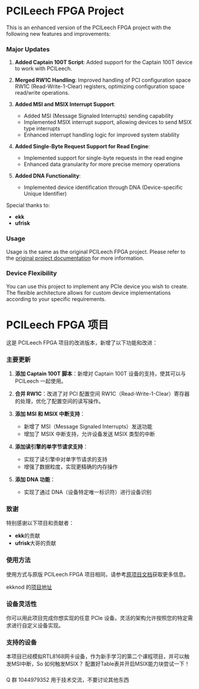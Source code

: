 # PCILeech FPGA Project

This is an enhanced version of the PCILeech FPGA project with the following new features and improvements:

### Major Updates

1. **Added Captain 100T Script**: Added support for the Captain 100T device to work with PCILeech.
2. **Merged RW1C Handling**: Improved handling of PCI configuration space RW1C (Read-Write-1-Clear) registers, optimizing configuration space read/write operations.

3. **Added MSI and MSIX Interrupt Support**:

   - Added MSI (Message Signaled Interrupts) sending capability
   - Implemented MSIX interrupt support, allowing devices to send MSIX type interrupts
   - Enhanced interrupt handling logic for improved system stability

4. **Added Single-Byte Request Support for Read Engine**:

   - Implemented support for single-byte requests in the read engine
   - Enhanced data granularity for more precise memory operations

5. **Added DNA Functionality**:
   - Implemented device identification through DNA (Device-specific Unique Identifier)

Special thanks to:

- **ekk**
- **ufrisk**

### Usage

Usage is the same as the original PCILeech FPGA project. Please refer to the [original project documentation](https://github.com/ufrisk/pcileech-fpga) for more information.

### Device Flexibility

You can use this project to implement any PCIe device you wish to create. The flexible architecture allows for custom device implementations according to your specific requirements.

# PCILeech FPGA 项目

这是 PCILeech FPGA 项目的改进版本，新增了以下功能和改进：

### 主要更新

1. **添加 Captain 100T 脚本**：新增对 Captain 100T 设备的支持，使其可以与 PCILeech 一起使用。
2. **合并 RW1C**：改进了对 PCI 配置空间 RW1C（Read-Write-1-Clear）寄存器的处理，优化了配置空间的读写操作。

3. **添加 MSI 和 MSIX 中断支持**：

   - 新增了 MSI（Message Signaled Interrupts）发送功能
   - 增加了 MSIX 中断支持，允许设备发送 MSIX 类型的中断

4. **添加读引擎的单字节请求支持**：

   - 实现了读引擎中对单字节请求的支持
   - 增强了数据粒度，实现更精确的内存操作

5. **添加 DNA 功能**：
   - 实现了通过 DNA（设备特定唯一标识符）进行设备识别

### 致谢

特别感谢以下项目和贡献者：

- **ekk**的贡献
- **ufrisk**大哥的贡献

### 使用方法

使用方式与原版 PCILeech FPGA 项目相同，请参考[原项目文档](https://github.com/ufrisk/pcileech-fpga)获取更多信息。

ekknod 的[项目地址](https://github.com/ekknod/pcileech-wifi)

### 设备灵活性

你可以用此项目完成你想实现的任意 PCIe 设备。灵活的架构允许按照您的特定需求进行自定义设备实现。

### 支持的设备

本项目已经模拟RTL8168网卡设备，作为新手学习的第二个课程项目，并可以触发MSI中断，So 如何触发MSIX？ 配置好Table表并开启MSIX能力块尝试一下！

### 

 Q 群 1044979352 用于技术交流，不要讨论其他东西
